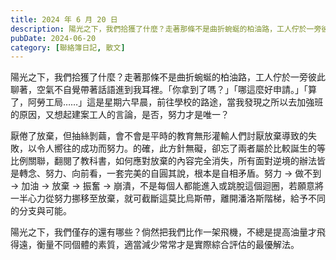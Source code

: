 ```yaml
---
title: 2024 年 6 月 20 日
description: 陽光之下，我們拾獲了什麼？走著那條不是曲折蜿蜒的柏油路，工人佇於一旁彼此聊著，空氣不自覺帶著話語進到我耳裡。「你拿到了嗎？」「哪這麼好申請。」「算了，阿勞工局……」這是星期六早晨，前往學校的路途，當我……
pubDate: 2024-06-20
category: [聯絡簿日記, 散文]
---
```


陽光之下，我們拾獲了什麼？走著那條不是曲折蜿蜒的柏油路，工人佇於一旁彼此聊著，空氣不自覺帶著話語進到我耳裡。「你拿到了嗎？」「哪這麼好申請。」「算了，阿勞工局……」這是星期六早晨，前往學校的路途，當我發現之所以去加強班的原因，又想起建案工人的言論，是否，努力才是唯一？

厭倦了放棄，但抽絲剝繭，會不會是平時的教育無形灌輸人們討厭放棄導致的失敗，以令人嚮往的成功而努力。的確，此方針無礙，卻忘了兩者屬於比較誕生的等比例關聯，翻閱了教科書，如何應對放棄的內容完全消失，所有面對逆境的辦法皆是轉念、努力、向前看，一套完美的自圓其說，根本是自相矛盾。努力 → 做不到 → 加油 → 放棄 → 振奮 → 崩潰，不是每個人都能進入或跳脫這個迴圈，若願意將一半心力從努力挪移至放棄，就可截斷這莫比烏斯帶，離開潘洛斯階梯，給予不同的分支與可能。

陽光之下，我們僅存的還有哪些？倘然把我們比作一架飛機，不總是提高油量才飛得遠，衡量不同個體的素質，適當減少常常才是實際綜合評估的最優解法。
